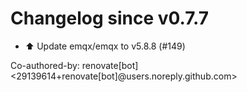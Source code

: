 # Changelog since v0.7.7
- ⬆️ Update emqx/emqx to v5.8.8 (#149)

Co-authored-by: renovate[bot] <29139614+renovate[bot]@users.noreply.github.com> 
